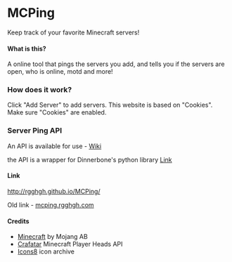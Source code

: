 # MCPing
Keep track of your favorite Minecraft servers!

#### What is this?
A online tool that pings the servers you add, and tells you if the servers are open, who is online, motd and more!

### How does it work?
Click "Add Server" to add servers.
This website is based on "Cookies". Make sure "Cookies" are enabled.

### Server Ping API
An API is available for use -
  [Wiki](https://github.com/Rgghgh/MCPing/wiki/API)
  
the API is a wrapper for Dinnerbone's python library [Link](https://github.com/Dinnerbone/mcstatus)

#### Link

http://rgghgh.github.io/MCPing/

Old link -
[mcping.rgghgh.com](http://mcping.rgghgh.com)

#### Credits
* [Minecraft](https://minecraft.net/) by Mojang AB
* [Crafatar](https://crafatar.com/) Minecraft Player Heads API
* [Icons8](http://icons8.com/) icon archive
